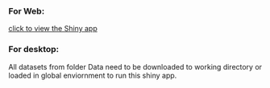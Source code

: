 ### For Web:
[click to view the Shiny app](https://vishi.shinyapps.io/T20WorldCup2016/)
### For desktop:
All datasets from folder Data need to be downloaded to working directory or loaded in global enviornment to run this shiny app.
